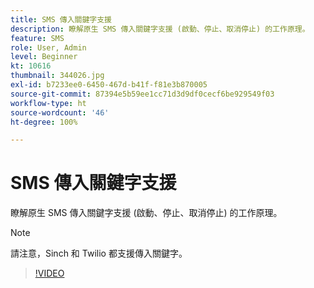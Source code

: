 ```yaml
---
title: SMS 傳入關鍵字支援
description: 瞭解原生 SMS 傳入關鍵字支援 (啟動、停止、取消停止) 的工作原理。
feature: SMS
role: User, Admin
level: Beginner
kt: 10616
thumbnail: 344026.jpg
exl-id: b7233ee0-6450-467d-b41f-f81e3b870005
source-git-commit: 87394e5b59ee1cc71d3d9df0cecf6be929549f03
workflow-type: ht
source-wordcount: '46'
ht-degree: 100%

---
```


# SMS 傳入關鍵字支援

瞭解原生 SMS 傳入關鍵字支援 (啟動、停止、取消停止) 的工作原理。

>[!NOTE]
>
>請注意，Sinch 和 Twilio 都支援傳入關鍵字。

>[!VIDEO](https://video.tv.adobe.com/v/344026?quality=12&learn=on)
